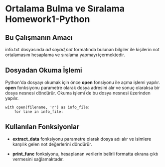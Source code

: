 # Ortalama Bulma ve Sıralama Homework1-Python
## Bu Çalışmanın Amacı
info.txt dosyasında *ad soyad,not* formatında bulunan bilgiler ile kişilerin not ortalamasını hesaplama ve sıralama yapmayı içermektedir.
## Dosyadan Okuma İşlemi
Python'da dosyayı okumak için önce **open** fonsiyonu ile açma işlemi yapılır. **open** fonksiyonu parametre olarak dosya adresini alır ve sonuç olaraksa bir dosya nesnesi döndürür. Okuma işlemi de bu dosya nesnesi üzerinden yapılır.  
``` 
with open(filename, 'r') as info_file:  
	for line in info_file:
```
## Kullanılan Fonksiyonlar 
* **extract_data** fonksiyonu parametre olarak dosya adı alır ve isimlere karşılık gelen not değerlerini döndürür. 

* **print_func** fonksiyonu, hesaplanan verilerin belirli formatta ekrana çıktı vermesini sağlamaktadır.

